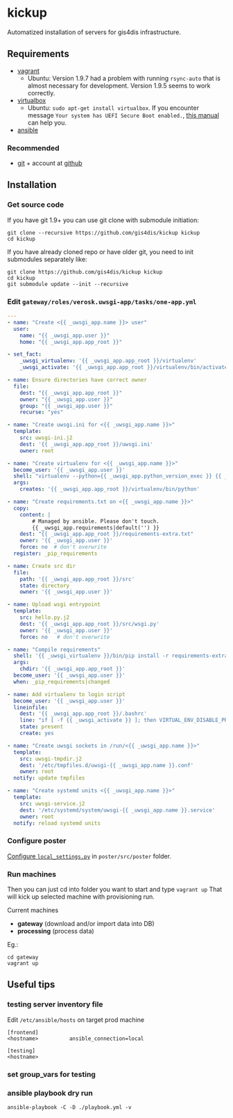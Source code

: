 # kickup
Automatized installation of servers for gis4dis infrastructure.


## Requirements
- [vagrant](https://www.vagrantup.com/docs/installation/)
   - Ubuntu: Version 1.9.7 had a problem with running `rsync-auto` that is almost necessary for development. Version 1.9.5 seems to work correctly.
- [virtualbox](https://www.virtualbox.org/wiki/Downloads)
   - Ubuntu: `sudo apt-get install virtualbox`. If you encounter message `Your system has UEFI Secure Boot enabled.`, [this manual](https://stegard.net/2016/10/virtualbox-secure-boot-ubuntu-fail/) can help you.
- [ansible](http://docs.ansible.com/ansible/latest/intro_installation.html)

### Recommended
- [git](https://git-scm.com/downloads) + account at [github](https://github.com/join)


## Installation

### Get source code
If you have git 1.9+ you can use git clone with submodule initiation:

```
git clone --recursive https://github.com/gis4dis/kickup kickup
cd kickup
```

If you have already cloned repo or have older git, you need to init submodules separately like:

```
git clone https://github.com/gis4dis/kickup kickup
cd kickup
git submodule update --init --recursive
```

### Edit `gateway/roles/verosk.uwsgi-app/tasks/one-app.yml`
```yaml
---
- name: "Create <{{ _uwsgi_app.name }}> user"
  user:
    name: "{{ _uwsgi_app.user }}"
    home: "{{ _uwsgi_app.app_root }}"

- set_fact:
    _uwsgi_virtualenv: '{{ _uwsgi_app.app_root }}/virtualenv'
    _uwsgi_activate: '{{ _uwsgi_app.app_root }}/virtualenv/bin/activate'

- name: Ensure directories have correct owner
  file:
    dest: "{{ _uwsgi_app.app_root }}"
    owner: "{{ _uwsgi_app.user }}"
    group: "{{ _uwsgi_app.user }}"
    recurse: "yes"

- name: "Create uwsgi.ini for <{{ _uwsgi_app.name }}>"
  template:
    src: uwsgi-ini.j2
    dest: '{{ _uwsgi_app.app_root }}/uwsgi.ini'
    owner: root

- name: "Create virtualenv for <{{ _uwsgi_app.name }}>"
  become_user: '{{ _uwsgi_app.user }}'
  shell: "virtualenv --python={{ _uwsgi_app.python_version_exec }} {{ _uwsgi_app.app_root }}/virtualenv"
  args:
    creates: '{{ _uwsgi_app.app_root }}/virtualenv/bin/python'

- name: "Create requirements.txt on <{{ _uwsgi_app.name }}>"
  copy:
    content: |
        # Managed by ansible. Please don't touch.
        {{ _uwsgi_app.requirements|default('') }}
    dest: "{{ _uwsgi_app.app_root }}/requirements-extra.txt"
    owner: '{{ _uwsgi_app.user }}'
    force: no  # don't overwrite
  register: _pip_requirements

- name: Create src dir
  file:
    path: '{{ _uwsgi_app.app_root }}/src'
    state: directory
    owner: '{{ _uwsgi_app.user }}'

- name: Upload wsgi entrypoint
  template:
    src: hello.py.j2
    dest: '{{ _uwsgi_app.app_root }}/src/wsgi.py'
    owner: '{{ _uwsgi_app.user }}'
    force: no   # don't overwrite

- name: "Compile requirements"
  shell: '{{ _uwsgi_virtualenv }}/bin/pip install -r requirements-extra.txt'
  args:
    chdir: '{{ _uwsgi_app.app_root }}'
  become_user: '{{ _uwsgi_app.user }}'
  when: _pip_requirements|changed

- name: Add virtualenv to login script
  become_user: '{{ _uwsgi_app.user }}'
  lineinfile:
    dest: '{{ _uwsgi_app.app_root }}/.bashrc'
    line: "if [ -f {{ _uwsgi_activate }} ]; then VIRTUAL_ENV_DISABLE_PROMPT=1; . {{ _uwsgi_activate }}; fi"
    state: present
    create: yes

- name: "Create uwsgi sockets in /run/<{{ _uwsgi_app.name }}>"
  template:
    src: uwsgi-tmpdir.j2
    dest: '/etc/tmpfiles.d/uwsgi-{{ _uwsgi_app.name }}.conf'
    owner: root
  notify: update tmpfiles

- name: "Create systemd units <{{ _uwsgi_app.name }}>"
  template:
    src: uwsgi-service.j2
    dest: '/etc/systemd/system/uwsgi-{{ _uwsgi_app.name }}.service'
    owner: root
  notify: reload systemd units
```

### Configure poster

[Configure `local_settings.py`](https://github.com/gis4dis/poster/blob/master/README.md#3-configure-local_settingspy) in `poster/src/poster` folder.

### Run machines

Then you can just cd into folder you want to start and type `vagrant up`
That will kick up selected machine with provisioning run.

Current machines
- **gateway** (download and/or import data into DB)
- **processing** (process data)

Eg.:
```
cd gateway
vagrant up
```

## Useful tips

### testing server inventory file
Edit `/etc/ansible/hosts` on target prod machine
```
[frontend]
<hostname>          ansible_connection=local

[testing]
<hostname>
```
### set group_vars for testing

### ansible playbook dry run
`ansible-playbook -C -D ./playbook.yml -v`
